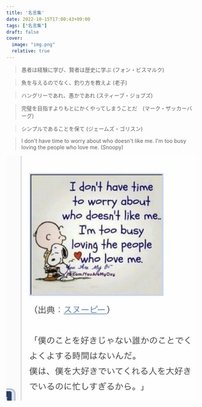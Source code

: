 ```yaml
---
title: '名言集'
date: 2022-10-15T17:00:43+09:00
tags: ["名言集"]
draft: false
cover:
  image: "img.png"
  relative: true
---
```


> 愚者は経験に学び、賢者は歴史に学ぶ (フォン・ビスマルク)

> 魚を与えるのでなく、釣り方を教えよ (老子)

> ハングリーであれ、愚かであれ (スティーブ・ジョブズ)

> 完璧を目指すよりもとにかくやってしまうことだ　(マーク・ザッカーバーグ)

> シンプルであることを保て (ジェームズ・ゴリスン)

> I don't have time to worry about who doesn't like me. I'm too busy loving the people who love me. (Snoopy)

![img_1.png](img_1.png)